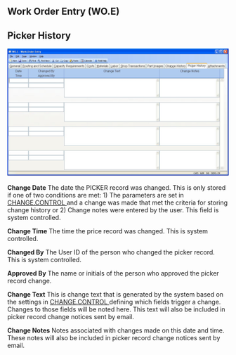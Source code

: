 ##  Work Order Entry (WO.E)

<PageHeader />

##  Picker History

![](./WO-E-10.jpg)

**Change Date** The date the PICKER record was changed. This is only stored if one of two conditions are met: 1) The parameters are set in [ CHANGE.CONTROL ](../../../../ACE-OVERVIEW/ACE-ENTRY/CHANGE-CONTROL/README.md) and a change was made that met the criteria for storing change history or 2) Change notes were entered by the user. This field is system controlled.   
  
**Change Time** The time the price record was changed. This is system
controlled.  
  
**Changed By** The User ID of the person who changed the picker record. This
is system controlled.  
  
**Approved By** The name or initials of the person who approved the picker
record change.  
  
**Change Text** This is change text that is generated by the system based on the settings in [ CHANGE.CONTROL ](../../../../ACE-OVERVIEW/ACE-ENTRY/CHANGE-CONTROL/README.md) defining which fields trigger a change. Changes to those fields will be noted here. This text will also be included in picker record change notices sent by email.   
  
**Change Notes** Notes associated with changes made on this date and time.
These notes will also be included in picker record change notices sent by
email.  
  
  
<badge text= "Version 8.10.57" vertical="middle" />

<PageFooter />